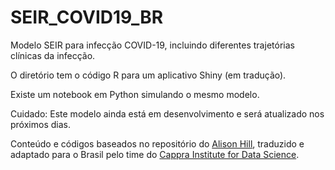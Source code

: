 # SEIR_COVID19_BR
Modelo SEIR para infecção COVID-19, incluindo diferentes trajetórias clínicas da infecção.

O diretório tem o código R para um aplicativo Shiny (em tradução).

Existe um notebook em Python simulando o mesmo modelo.

Cuidado: Este modelo ainda está em desenvolvimento e será atualizado nos próximos dias.

Conteúdo e códigos baseados no repositório do <a href="https://github.com/alsnhll/SEIR_COVID19">Alison Hill</a>, traduzido e adaptado para o Brasil pelo time do <a href="https://www.cappra.institute">Cappra Institute for Data Science</a>.
